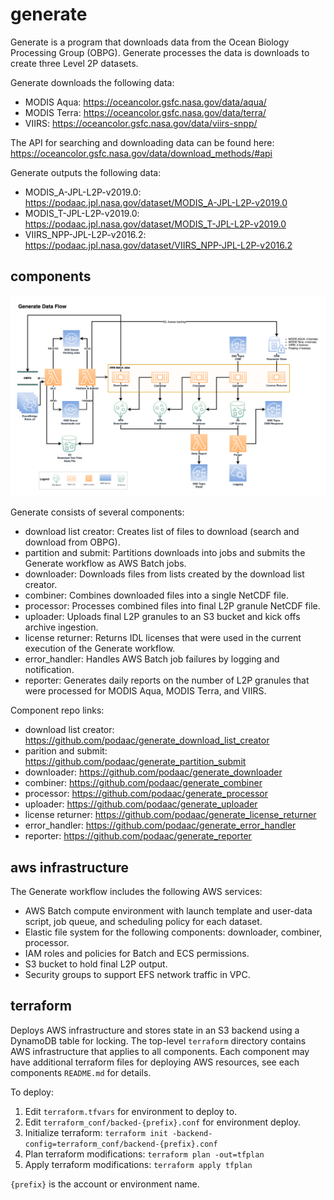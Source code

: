 # generate

Generate is a program that downloads data from the Ocean Biology Processing Group (OBPG). Generate processes the data is downloads to create three Level 2P datasets.

Generate downloads the following data:
- MODIS Aqua: https://oceancolor.gsfc.nasa.gov/data/aqua/
- MODIS Terra: https://oceancolor.gsfc.nasa.gov/data/terra/
- VIIRS: https://oceancolor.gsfc.nasa.gov/data/viirs-snpp/

The API for searching and downloading data can be found here: https://oceancolor.gsfc.nasa.gov/data/download_methods/#api

Generate outputs the following data:
- MODIS_A-JPL-L2P-v2019.0: https://podaac.jpl.nasa.gov/dataset/MODIS_A-JPL-L2P-v2019.0
- MODIS_T-JPL-L2P-v2019.0: https://podaac.jpl.nasa.gov/dataset/MODIS_T-JPL-L2P-v2019.0
- VIIRS_NPP-JPL-L2P-v2016.2: https://podaac.jpl.nasa.gov/dataset/VIIRS_NPP-JPL-L2P-v2016.2

## components

![Generate Component Data Flow Diagram](diagrams/generate-data-flow.png)

Generate consists of several components:
- download list creator: Creates list of files to download (search and download from OBPG).
- partition and submit: Partitions downloads into jobs and submits the Generate workflow as AWS Batch jobs.
- downloader: Downloads files from lists created by the download list creator.
- combiner: Combines downloaded files into a single NetCDF file.
- processor: Processes combined files into final L2P granule NetCDF file.
- uploader: Uploads final L2P granules to an S3 bucket and kick offs archive ingestion.
- license returner: Returns IDL licenses that were used in the current execution of the Generate workflow.
- error_handler: Handles AWS Batch job failures by logging and notification.
- reporter: Generates daily reports on the number of L2P granules that were processed for MODIS Aqua, MODIS Terra, and VIIRS.

Component repo links:
- download list creator: https://github.com/podaac/generate_download_list_creator
- parition and submit: https://github.com/podaac/generate_partition_submit
- downloader: https://github.com/podaac/generate_downloader
- combiner: https://github.com/podaac/generate_combiner
- processor: https://github.com/podaac/generate_processor
- uploader: https://github.com/podaac/generate_uploader
- license returner: https://github.com/podaac/generate_license_returner
- error_handler: https://github.com/podaac/generate_error_handler
- reporter: https://github.com/podaac/generate_reporter

## aws infrastructure

The Generate workflow includes the following AWS services:
- AWS Batch compute environment with launch template and user-data script, job queue, and scheduling policy for each dataset.
- Elastic file system for the following components: downloader, combiner, processor.
- IAM roles and policies for Batch and ECS permissions.
- S3 bucket to hold final L2P output.
- Security groups to support EFS network traffic in VPC.

## terraform 

Deploys AWS infrastructure and stores state in an S3 backend using a DynamoDB table for locking. The top-level `terraform` directory contains AWS infrastructure that applies to all components. Each component may have additional terraform files for deploying AWS resources, see each components `README.md` for details.

To deploy:
1. Edit `terraform.tfvars` for environment to deploy to.
2. Edit `terraform_conf/backed-{prefix}.conf` for environment deploy.
3. Initialize terraform: `terraform init -backend-config=terraform_conf/backend-{prefix}.conf`
4. Plan terraform modifications: `terraform plan -out=tfplan`
5. Apply terraform modifications: `terraform apply tfplan`

`{prefix}` is the account or environment name.